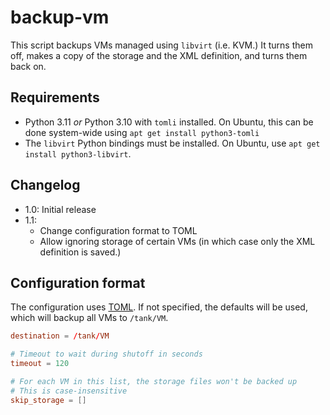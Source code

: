 backup-vm
=========

This script backups VMs managed using `libvirt` (i.e. KVM.) It turns them off, makes a copy of the storage and the XML definition, and turns them back on.

Requirements
------------

* Python 3.11 _or_ Python 3.10 with `tomli` installed. On Ubuntu, this can be done system-wide using `apt get install python3-tomli`
* The `libvirt` Python bindings must be installed. On Ubuntu, use `apt get install python3-libvirt`.

Changelog
---------

- 1.0: Initial release
- 1.1:
  - Change configuration format to TOML
  - Allow ignoring storage of certain VMs (in which case only the XML definition is saved.)

Configuration format
--------------------

The configuration uses [TOML](https://toml.io). If not specified, the defaults will be used, which will backup all VMs to `/tank/VM`.

```toml
destination = /tank/VM

# Timeout to wait during shutoff in seconds
timeout = 120

# For each VM in this list, the storage files won't be backed up
# This is case-insensitive
skip_storage = []
```